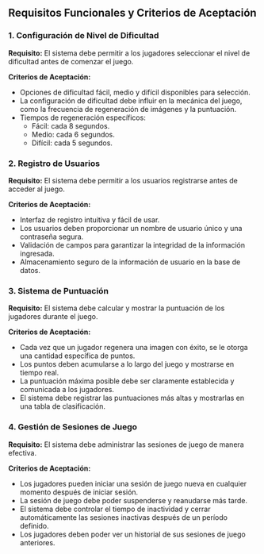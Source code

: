## Requisitos Funcionales y Criterios de Aceptación
### 1. Configuración de Nivel de Dificultad
**Requisito:** El sistema debe permitir a los jugadores seleccionar el nivel de dificultad antes de comenzar el juego.

**Criterios de Aceptación:**
- Opciones de dificultad fácil, medio y difícil disponibles para selección.
- La configuración de dificultad debe influir en la mecánica del juego, como la frecuencia de regeneración de imágenes y la puntuación.
- Tiempos de regeneración específicos:
  - Fácil: cada 8 segundos.
  - Medio: cada 6 segundos.
  - Difícil: cada 5 segundos.

### 2. Registro de Usuarios
**Requisito:** El sistema debe permitir a los usuarios registrarse antes de acceder al juego.

**Criterios de Aceptación:**

- Interfaz de registro intuitiva y fácil de usar.
- Los usuarios deben proporcionar un nombre de usuario único y una contraseña segura.
- Validación de campos para garantizar la integridad de la información ingresada.
- Almacenamiento seguro de la información de usuario en la base de datos.
  
### 3. Sistema de Puntuación
**Requisito:** El sistema debe calcular y mostrar la puntuación de los jugadores durante el juego.

**Criterios de Aceptación:**

- Cada vez que un jugador regenera una imagen con éxito, se le otorga una cantidad específica de puntos.
- Los puntos deben acumularse a lo largo del juego y mostrarse en tiempo real.
- La puntuación máxima posible debe ser claramente establecida y comunicada a los jugadores.
- El sistema debe registrar las puntuaciones más altas y mostrarlas en una tabla de clasificación.

### 4. Gestión de Sesiones de Juego
**Requisito:** El sistema debe administrar las sesiones de juego de manera efectiva.

**Criterios de Aceptación:**

- Los jugadores pueden iniciar una sesión de juego nueva en cualquier momento después de iniciar sesión.
- La sesión de juego debe poder suspenderse y reanudarse más tarde.
- El sistema debe controlar el tiempo de inactividad y cerrar automáticamente las sesiones inactivas después de un período definido.
- Los jugadores deben poder ver un historial de sus sesiones de juego anteriores.
